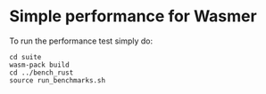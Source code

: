 # Simple performance for Wasmer

To run the performance test simply do:

```
cd suite
wasm-pack build
cd ../bench_rust
source run_benchmarks.sh
```
